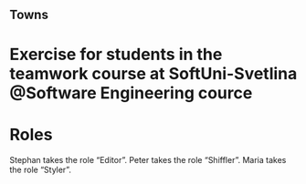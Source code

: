 ## Towns
# Exercise for students in the teamwork course at SoftUni-Svetlina @Software Engineering cource

# Roles
  Stephan takes the role “Editor”.
  Peter takes the role “Shiffler”.
  Maria takes the role “Styler”.
